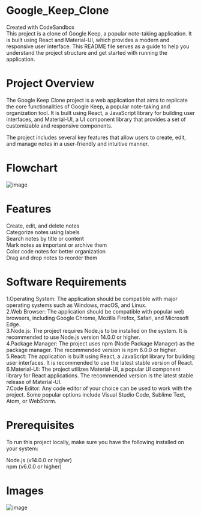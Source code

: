 # Google_Keep_Clone
Created with CodeSandbox  
This project is a clone of Google Keep, a popular note-taking application. It is built using React and Material-UI, which provides a modern and responsive user interface. This README file serves as a guide to help you understand the project structure and get started with running the application.  

# Project Overview
The Google Keep Clone project is a web application that aims to replicate the core functionalities of Google Keep, a popular note-taking and organization tool. It is built using React, a JavaScript library for building user interfaces, and Material-UI, a UI component library that provides a set of customizable and responsive components.

The project includes several key features that allow users to create, edit, and manage notes in a user-friendly and intuitive manner. 

# Flowchart
![image](https://github.com/lunaticfringe18/Google_Keep_Clone/assets/108046649/cfb42cfd-8431-493f-b58e-ae1e48add1d9)


# Features  
Create, edit, and delete notes  
Categorize notes using labels  
Search notes by title or content  
Mark notes as important or archive them  
Color code notes for better organization  
Drag and drop notes to reorder them  

# Software Requirements
1.Operating System: The application should be compatible with major operating systems such as Windows, macOS, and Linux.  
2.Web Browser: The application should be compatible with popular web browsers, including Google Chrome, Mozilla Firefox, Safari, and Microsoft Edge.  
3.Node.js: The project requires Node.js to be installed on the system. It is recommended to use Node.js version 14.0.0 or higher.  
4.Package Manager: The project uses npm (Node Package Manager) as the package manager. The recommended version is npm 6.0.0 or higher.  
5.React: The application is built using React, a JavaScript library for building user interfaces. It is recommended to use the latest stable version of React.  
6.Material-UI: The project utilizes Material-UI, a popular UI component library for React applications. The recommended version is the latest stable release of Material-UI.  
7.Code Editor: Any code editor of your choice can be used to work with the project. Some popular options include Visual Studio Code, Sublime Text, Atom, or WebStorm.  



# Prerequisites  
To run this project locally, make sure you have the following installed on your system: 

Node.js (v14.0.0 or higher)  
npm (v6.0.0 or higher)  

# Images
![image](https://github.com/lunaticfringe18/Google_Keep_Clone/assets/108046649/05489b11-9808-4414-9418-abedf3f230a8)

 

